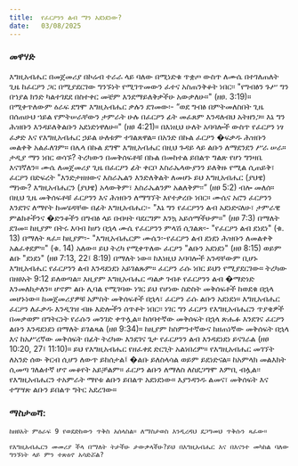 ```yaml
---
title:  የፈርዖንን ልብ ማን አደነደነው?
date:   03/08/2025
---
```


### መዋሃድ


እግዚአብሔር በመጀመሪያ በኮሬብ ተራራ ላይ ባለው በሚነድቁ ጥቋጦ ውስጥ ለሙሴ በተገለጠለት ጊዜ ከፈርዖን ጋር በሚያደርገው ግንኙነት የሚገጥመውን ፈተና አስጠንቅቆት ነበር፡፡ "የግብፅን ጉሥ ግን በኀያል ክንድ ካልተገደደ በስተቀር መቼም እንደማይለቅቃችሁ አውቃለሁ።" (ዘፀ. 3:19)። በሚቀጥለውም ዕራፍ ደግሞ እግዚአብሔር ቃሉን ደገመው፡- “ወደ ግብፅ በምትመለስበት ጊዜ በሰጠሁህ ኀይል የምትሠራቸውን ታምራት ሁሉ በፈርዖን ፊት መፈጸም እንዳለብህ አትዘንጋ። እኔ ግን ሕዝቡን እንዳይለቅልቡን አደነድነዋለሁ።" (ዘፀ 4:21)። በእነዚህ ሁለት አባባሎች ውስጥ የፈርዖን ነፃ ፈቃድ እና የእግዚአብሔር ኃይል ሁለቱም ተገልጸዋል። በአንድ በኩል ፈርዖን �ፍቃዱ ሕዝቡን መልቀቅ አልፈለገም። በሌላ በኩል ደግሞ እግዚአብሔር በዚህ ጉዳይ ላይ ልቡን ለማደንደን ሥራ ሠራ። ታዲያ ማን ነበር ወሳኙ?
ትረካውን በመቅሰፍቶቹ በኩል በመከተል ይበልጥ ግልጽ የሆነ ግንዛቤ እናገኛለን። ሙሴ ለመጀመሪያ ጊዜ በፈርዖን ፊት ቀርቦ እስራኤላውያንን ይለቅዙ የሚል ሲጠይቅ፣ ፈርዖን በድፍረት "እንድታዘዘውና እስራኤልን እንድለቅልት ለመሆኑ ይህ እግዚአብሔር (ያህዌ) ማነው? እግዚአብሔርን (ያህዌ) አላውቅም፣ እስራኤልንም አልለቅም፡፡” (ዘፀ 5:2) ብሎ መለሰ። በዚህ ጊዜ መቅሰፍቶቹ ፈርዖንን እና ሕዝቡን ለማግኘት እየተቃረቡ ነበር። ሙሴና አሮን ፈርዖንን እንደገና ለማየት ከመሄዳቸው በፊት እግዚአብሔር፡- "እኔ ግን የፈርዖንን ልብ አደነድናለሁ፣ ታምራዊ ምልክቶችንና �ድንቆችን በግብፅ ላይ በብዛት ባደርግም እንኳ አይሰማችሁም።" (ዘፀ 7:3) በማለት ደገመ። ከዚያም በትሩ እባብ ከሆነ በኋላ ሙሴ የፈርዖንን ምላሽ ሲገልጽ፡- "የፈርዖን ልብ ደነደነ" (ቁ. 13) በማለት ጻፈ። ከዚያም፡- "እግዚአብሔርም ሙሴን፡-የፈርዖን ልብ ደነደነ ሕዝቡን ለመልቀቅ አልፈቀደም።" (ቁ. 14) አለው።
ይህ ትረካ የሚቀጥለው ፈርዖን "ልቡን አደነደነ" (ዘፀ 8:15) ወይም ልቡ "ደነደነ" (ዘፀ 7:13, 22፤ 8:19) በማለት ነው። ከእነዚህ አባባሎች አንዳቸውም ቢሆኑ እግዚአብሔር የፈርዖንን ልብ እንዳደነደነ አይገልጹም። ፈርዖን ራሱ ነበር ይህን የሚያደርገው። ትረካው በዘፀአት 9:12 ይለወጣል፡፡ እዚያም እግዚአብሔር ጣልቃ ገብቶ የፈርዖንን ልብ �ማድነድ እንመለከታለን። ሆኖም ልቡ ሊባል የሚገባው ነገር ይህ የሆነው ስድስት መቅሰፍቶች ከወደቁ በኋላ መሆኑነው። ከመጀመሪያዎቹ አምስት መቅሰፍቶች በኋላ፣ ፈርዖን ራሱ ልቡን አደነደነ። እግዚአብሔር ፈርዖን ለፈቃዱ እንዲገዝ ብዙ እድሎችን ሰጥቶት ነበር፡፡ ነገር ግን ፈርዖን የእግዚአብሔርን ጥያቄዎች በመቃወም በግትርነት የራሱን መንገድ ቀጥሏል። ከሰባተኛው መቅሰፍት በኋላ ጽሑፉ እንደገና ፈርዖን ልቡን እንዳደነደነ በማለት ይገልጻል (ዘፀ 9:34)። ከዚያም ከስምንተኛውና ከዘጠነኛው መቅሰፍት በኋላ እና ከአሥረኛው መቅሰፍት በፊት ትረካው እንደገና ጌታ የፈርዖንን ልብ እንዳደነደነ ይናገራል (ዘፀ 10:20, 27፤ 11:10)።
ይህ የእግዚአብሔር የዘፈቀደ ድርጊት አልነበረም። የእግዚአብሔር መገኘት ለአንድ ሰው ቅርብ ሲሆን ለውጥ ይከሰታል፤ �ልቡ ይለስላሳል ወይም ይደነድናል። ከአምላክ መልእክት ሲመጣ ገለልተኛ ሆኖ መቆየት አይቻልም። ፈርዖን ልቡን ለማለስ ለስደጋግሞ እምቢ ብሏል፡፡ የእግዚአብሔርን ተአምራት ማየቱ ልቡን ይበልጥ አደነደነው። እያንዳንዱ ልመና፣ መቅሰፍት እና ተግሣጽ ልቡን ይበልጥ ግትር አደረገው።

### ማስታወሻ:
 
`ከዘፀአት ምዕራፍ 9 የወደድከውን ጥቅስ አሰላስል። ለማስታወስ እንዲረዳህ ደጋግመህ ጥቅሱን ጻፈው።`

`የእግዚአብሔርን መመሪያ ችላ በማለት ትታችሁ ታውቃላችሁ?ይህ በእግዚአብሔር እና በእናንተ መካከል ባለው ግንኙነት ላይ ምን ተጽዕኖ አሳድሯል?
`
